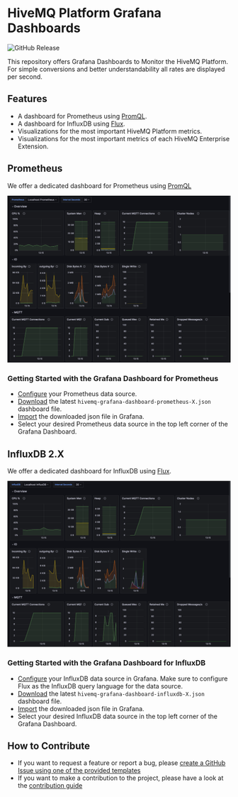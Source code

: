 # HiveMQ Platform Grafana Dashboards

![GitHub Release](https://img.shields.io/github/release/hivemq/hivemq-grafana-dashboards?style=flat)

This repository offers Grafana Dashboards to Monitor the HiveMQ Platform.
For simple conversions and better understandability all rates are displayed per second.

## Features

- A dashboard for Prometheus using [PromQL](https://prometheus.io/docs/prometheus/latest/querying/basics/).
- A dashboard for InfluxDB using [Flux](https://docs.influxdata.com/influxdb/cloud/query-data/flux/).
- Visualizations for the most important HiveMQ Platform metrics.
- Visualizations for the most important metrics of each HiveMQ Enterprise Extension.

## Prometheus

We offer a dedicated dashboard for Prometheus using
[PromQL](https://prometheus.io/docs/prometheus/latest/querying/basics/)

![prometheus-example.png](img%2Fprometheus-example.png)

### Getting Started with the Grafana Dashboard for Prometheus

- [Configure](https://grafana.com/docs/grafana/latest/datasources/prometheus/configure-prometheus-data-source/) your
  Prometheus data source.
- [Download](https://github.com/hivemq/hivemq-grafana-dashboards/releases/latest)
  the latest `hivemq-grafana-dashboard-prometheus-X.json` dashboard file.
- [Import](https://grafana.com/docs/grafana/latest/dashboards/build-dashboards/import-dashboards/) the downloaded json
  file in Grafana.
- Select your desired Prometheus data source in the top left corner of the Grafana Dashboard.

## InfluxDB 2.X

We offer a dedicated dashboard for InfluxDB using [Flux](https://docs.influxdata.com/influxdb/cloud/query-data/flux/).

![influxdb-example.png](img%2Finfluxdb-example.png)

### Getting Started with the Grafana Dashboard for InfluxDB

- [Configure](https://grafana.com/docs/grafana/latest/datasources/influxdb/) your InfluxDB data source in Grafana. Make
  sure to configure Flux as the InfluxDB query language for the data source.
- [Download](https://github.com/hivemq/hivemq-grafana-dashboards/releases/latest)
  the latest `hivemq-grafana-dashboard-influxdb-X.json` dashboard file.
- [Import](https://grafana.com/docs/grafana/latest/dashboards/build-dashboards/import-dashboards/) the downloaded json
  file in Grafana.
- Select your desired InfluxDB data source in the top left corner of the Grafana Dashboard.

## How to Contribute

- If you want to request a feature or report a bug,
  please [create a GitHub Issue using one of the provided templates](https://github.com/hivemq/hivemq-grafana-dashboards/issues/new/choose)
- If you want to make a contribution to the project, please have a look at the [contribution guide](CONTRIBUTING.md)
